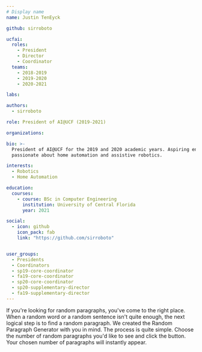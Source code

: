 ```yaml
---
# Display name
name: Justin TenEyck

github: sirroboto

ucfai:
  roles:
    - President
    - Director
    - Coordinator
  teams:
    - 2018-2019
    - 2019-2020
    - 2020-2021

labs:

authors:
  - sirroboto

role: President of AI@UCF (2019-2021)

organizations:

bio: >-
  President of AI@UCF for the 2019 and 2020 academic years. Aspiring entrepreneur
  passionate about home automation and assistive robotics.

interests:
  - Robotics
  - Home Automation

education:
  courses:
    - course: BSc in Computer Engineering
      institution: University of Central Florida
      year: 2021

social:
  - icon: github
    icon_pack: fab
    link: "https://github.com/sirroboto"


user_groups:
  - Presidents
  - Coordinators
  - sp19-core-coordinator
  - fa19-core-coordinator
  - sp20-core-coordinator
  - sp20-supplementary-director
  - fa19-supplementary-director
---
```


If you're looking for random paragraphs, you've come to the right place. When a random
word or a random sentence isn't quite enough, the next logical step is to find a random
paragraph. We created the Random Paragraph Generator with you in mind. The process is
quite simple. Choose the number of random paragraphs you'd like to see and click the
button. Your chosen number of paragraphs will instantly appear.
